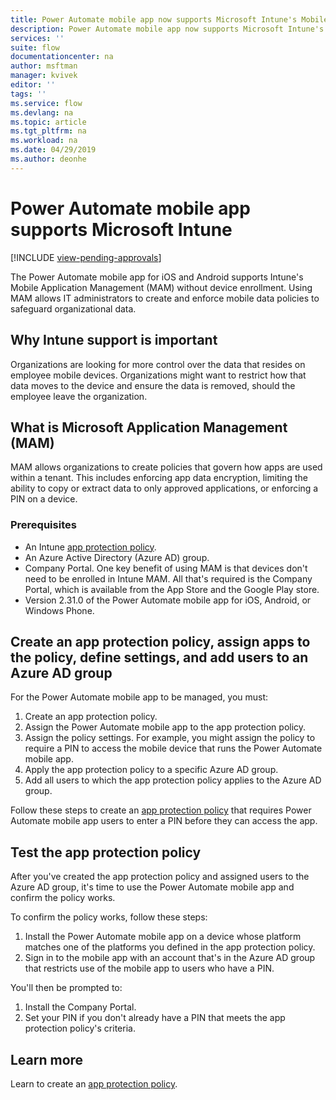 ```yaml
---
title: Power Automate mobile app now supports Microsoft Intune's Mobile Application Management. | Microsoft Docs
description: Power Automate mobile app now supports Microsoft Intune's Mobile Application Management.
services: ''
suite: flow
documentationcenter: na
author: msftman
manager: kvivek
editor: ''
tags: ''
ms.service: flow
ms.devlang: na
ms.topic: article
ms.tgt_pltfrm: na
ms.workload: na
ms.date: 04/29/2019
ms.author: deonhe
---
```


# Power Automate mobile app supports Microsoft Intune
[!INCLUDE [view-pending-approvals](includes/cc-rebrand.md)]

The Power Automate mobile app for iOS and Android supports Intune's Mobile Application Management (MAM) without device enrollment. Using MAM allows IT administrators to create and enforce mobile data policies to safeguard organizational data.

## Why Intune support is important

Organizations are looking for more control over the data that resides on employee mobile devices. Organizations might want to restrict how that data moves to the device and ensure the data is removed, should the employee leave the organization.

## What is Microsoft Application Management (MAM)

MAM allows organizations to create policies that govern how apps are used within a tenant. This includes enforcing app data encryption, limiting the ability to copy or extract data to only approved applications, or enforcing a PIN on a device.

### Prerequisites

- An Intune [app protection policy](https://docs.microsoft.com/intune/app-protection-policies).
- An Azure Active Directory (Azure AD) group.
- Company Portal. One key benefit of using MAM is that devices don't need to be enrolled in Intune MAM. All that's required is the Company Portal, which is available from the App Store and the Google Play store.
- Version 2.31.0 of the Power Automate mobile app for iOS, Android, or Windows Phone.

## Create an app protection policy, assign apps to the policy, define settings, and add users to an Azure AD group

For the Power Automate mobile app to be managed, you must:

1. Create an app protection policy.
1. Assign the Power Automate mobile app to the app protection policy.
1. Assign the policy settings. For example, you might assign the policy to require a PIN to access the mobile device that runs the Power Automate mobile app.
1. Apply the app protection policy to a specific Azure AD group.
1. Add all users to which the app protection policy applies to the Azure AD group.

Follow these steps to create an [app protection policy](https://docs.microsoft.com/intune/app-protection-policies) that requires Power Automate mobile app users to enter a PIN before they can access the app. 


## Test the app protection policy

After you've created the app protection policy and assigned users to the Azure AD group, it's time to use the Power Automate mobile app and confirm the policy works.

To confirm the policy works, follow these steps:

1. Install the Power Automate mobile app on a device whose platform matches one of the platforms you defined in the app protection policy.
1. Sign in to the mobile app with an account that's in the Azure AD group that restricts use of the mobile app to users who have a PIN.

You'll then be prompted to:
1. Install the Company Portal.
1. Set your PIN if you don't already have a PIN that meets the app protection policy's criteria.


## Learn more

Learn to create an [app protection policy](https://docs.microsoft.com/intune/app-protection-policies).

